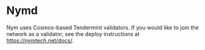 Nymd
====

Nym uses Cosmos-based Tendermint validators. If you would like to join the network as a validator, see the deploy instructions at https://nymtech.net/docs/. 
